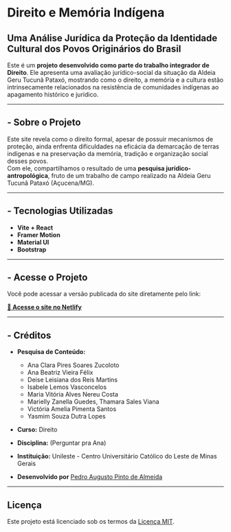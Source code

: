 #  Direito e Memória Indígena

## Uma Análise Jurídica da Proteção da Identidade Cultural dos Povos Originários do Brasil

Este é um **projeto desenvolvido como parte do trabalho integrador de Direito**. Ele apresenta uma avaliação jurídico-social da situação da Aldeia Geru Tucunã Pataxó, mostrando como o direito, a memória e a cultura estão intrinsecamente relacionados na resistência de comunidades indígenas ao apagamento histórico e jurídico.

---

##  - Sobre o Projeto

Este site revela como o direito formal, apesar de possuir mecanismos de proteção, ainda enfrenta dificuldades na eficácia da demarcação de terras indígenas e na preservação da memória, tradição e organização social desses povos.  
Com ele, compartilhamos o resultado de uma **pesquisa jurídico-antropológica**, fruto de um trabalho de campo realizado na Aldeia Geru Tucunã Pataxó (Açucena/MG).

---

##  - Tecnologias Utilizadas

- **Vite + React**
- **Framer Motion**
- **Material UI**
- **Bootstrap**

---

##  - Acesse o Projeto

Você pode acessar a versão publicada do site diretamente pelo link:

[**🔗 Acesse o site no Netlify**](https://direitoindigena.netlify.app/) 

---

##  - Créditos

- **Pesquisa de Conteúdo:**
  - Ana Clara Pires Soares Zucoloto
  - Ana Beatriz Vieira Félix
  - Deise Leisiana dos Reis Martins
  - Isabele Lemos Vasconcelos
  - Maria Vitória Alves Nereu Costa
  - Marielly Zanella Guedes, Thamara Sales Viana
  - Victória Amelia Pimenta Santos
  - Yasmim Souza Dutra Lopes

- **Curso:** Direito  
- **Disciplina:** (Perguntar pra Ana) 
- **Instituição:** Unileste - Centro Universitário Católico do Leste de Minas Gerais

- **Desenvolvido por** [Pedro Augusto Pinto de Almeida](https://github.com/papalmeida)
  
---

## Licença

Este projeto está licenciado sob os termos da [Licença MIT](./LICENSE).
